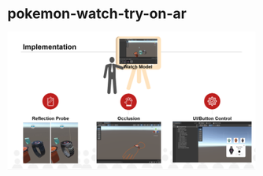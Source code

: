 # pokemon-watch-try-on-ar
[![Demo](https://github.com/fw2155/pokemon-watch-try-on-ar/blob/main/implementation.png)](https://www.youtube.com/watch?v=6jqbQWhnQNc)
